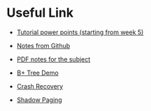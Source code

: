 # Useful Link
- <a href="https://unimelbcloud-my.sharepoint.com/:f:/g/personal/tawfiqul_islam_unimelb_edu_au/Ej9fodK8OkFOsx33TC1sSREBgnSHKa91GJs9a6pY-G_biQ?e=Ox6gZu" target="_blank">Tutorial power points (starting from week 5)</a>

- <a href="https://github.com/boooooommmmmm/COMP90050-Advanced-Database-System" target="_blank"> Notes from Github </a>

- <a href="https://github.com/boooooommmmmm/COMP90050-Advanced-Database-System/blob/master/adv_db_notes.pdf"  target="_blank"> PDF notes for the subject</a>

- <a href="https://www.cs.usfca.edu/~galles/visualization/BPlusTree.html" target = "_blank"> B+ Tree Demo </a>

- <a href="https://www.cs.princeton.edu/courses/archive/fall13/cos597D/notes/crash_rec overy_topost.pdf" target = "_blank"> Crash Recovery </a>

- <a href = "https://www.geeksforgeeks.org/shadow-paging-dbms/" target = "_blank"> Shadow Paging </a>